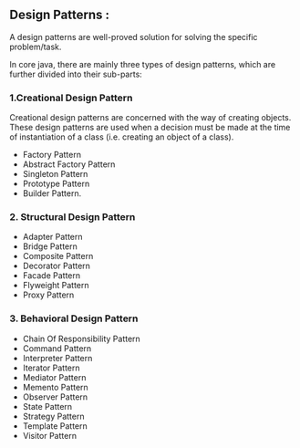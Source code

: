 ##  Design Patterns :

A design patterns are well-proved solution for solving the specific problem/task.

In core java, there are mainly three types of design patterns, which are further divided into their sub-parts:

### 1.Creational Design Pattern
Creational design patterns are concerned with the way of creating objects. These design patterns are used when a decision must be made at the time of instantiation of a class (i.e. creating an object of a class).


- Factory Pattern
- Abstract Factory Pattern
- Singleton Pattern
- Prototype Pattern
- Builder Pattern.

### 2. Structural Design Pattern
- Adapter Pattern
- Bridge Pattern
- Composite Pattern
- Decorator Pattern
- Facade Pattern
- Flyweight Pattern
- Proxy Pattern

### 3. Behavioral Design Pattern
- Chain Of Responsibility Pattern
- Command Pattern
- Interpreter Pattern
- Iterator Pattern
- Mediator Pattern
- Memento Pattern
- Observer Pattern
- State Pattern
- Strategy Pattern
- Template Pattern
- Visitor Pattern



